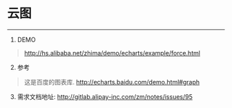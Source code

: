 # 云图
---

1. DEMO    
> http://hs.alibaba.net/zhima/demo/echarts/example/force.html
 
2. 参考    
> 这是百度的图表库. http://echarts.baidu.com/demo.html#graph
    
3. 需求文档地址: http://gitlab.alipay-inc.com/zm/notes/issues/95 
    